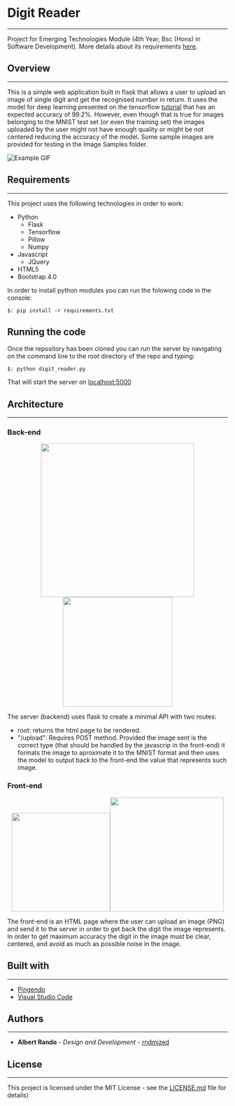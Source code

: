 # Digit Reader
***

Project for Emerging Technologies Module (4th Year, Bsc (Hons) in Software Development). More details about its requirements [here](https://emerging-technologies.github.io/problems/project.html).

## Overview
***

This is a simple web application built in flask that allows a user to upload an image of single digit and get the recognised number in return. It uses the model for deep learning presented on the tensorflow [tutorial](https://www.tensorflow.org/get_started/mnist/pros) that has an expected accuracy of 99.2%. However, even though that is true for images belonging to the MNIST test set (or even the training set) the images uploaded by the user might not have enough quality or might be not centered reducing the accuracy of the model. Some sample images are provided for testing in the Image Samples folder.

![Example GIF](https://github.com/rndmized/digit_reader/blob/master/Assets/Example.gif)

## Requirements
***

This project uses the following technologies in order to work:

* Python
    * Flask
    * Tensorflow
    * Pillow 
    * Numpy
* Javascript
    * JQuery
* HTML5
* Bootstrap 4.0

In order to install python modules you can run the folowing code in the console:

```
$: pip install -r requirements.txt
```

## Running the code

Once the repository has been cloned you can run the server by navigating on the command line to the root directory of the repo and typing:

```
$: python digit_reader.py
```
That will start the server on [localhost:5000](http://localhost:5000/)

## Architecture
***

### Back-end
<p align="center">
<img src="https://www.oakcity.io/wp-content/uploads/2017/04/flask-logo-overview-oak-city-labs-mobile-app-development-company-raleigh-durham.png" width="350"><img src="https://upload.wikimedia.org/wikipedia/commons/a/a4/TensorFlowLogo.png" width="250">
</p>

The server (backend) uses flask to create a minimal API with two routes: 
* root: returns the html page to be rendered.
* "/upload": Requires POST method. Provided the image sent is the correct type (that should be handled by the javascrip in the front-end) it formats the image to aproximate it to the MNIST format and then uses the model to output back to the front-end the value that represents such image.
### Front-end

<p align="center">
<img src="https://bilalamjad.net/wp-content/uploads/2015/07/bs.png" width="225"><img src="https://cms-assets.tutsplus.com/uploads/users/71/courses/916/preview_image/jquery-3.png" width="260">
</p>

The front-end is an HTML page where the user can upload an image (PNG) and send it to the server in order to get back the digit the image represents. In order to get maximum accuracy the digit in the image must be clear, centered, and avoid as much as possible noise in the image.

## Built with
***
* [Pingendo](https://pingendo.com/)
* [Visual Studio Code](https://code.visualstudio.com/)

## Authors
***

* **Albert Rando** - *Design and Development* - [rndmized](https://github.com/rndmized)


## License
***

This project is licensed under the MIT License - see the [LICENSE.md](https://github.com/rndmized/digit_reader/blob/master/LICENSE) file for details)